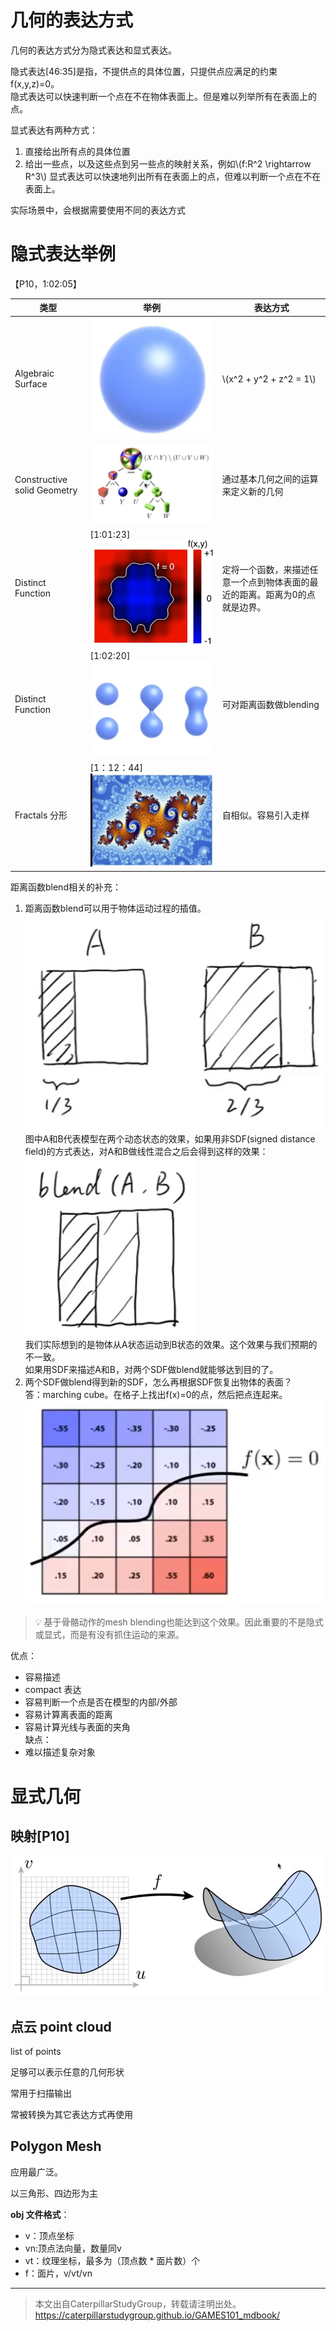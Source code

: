 # 几何的表达方式

几何的表达方式分为隐式表达和显式表达。  

隐式表达[46:35]是指，不提供点的具体位置，只提供点应满足的约束f(x,y,z)=0。  
隐式表达可以快速判断一个点在不在物体表面上。但是难以列举所有在表面上的点。  

显式表达有两种方式：  
1. 直接给出所有点的具体位置
2. 给出一些点，以及这些点到另一些点的映射关系，例如\\(f:R^2 \rightarrow R^3\\)
显式表达可以快速地列出所有在表面上的点，但难以判断一个点在不在表面上。  

实际场景中，会根据需要使用不同的表达方式

# 隐式表达举例

【P10，1:02:05】

|类型|举例|表达方式|
|---|---|---|
|Algebraic Surface|![](../assets/49.PNG)| \\(x^2 + y^2 + z^2 = 1\\)|
|Constructive solid Geometry|![](../assets/50.PNG)| 通过基本几何之间的运算来定义新的几何 |
|Distinct Function| [1:01:23]![](../assets/51.PNG)|定将一个函数，来描述任意一个点到物体表面的最近的距离。距离为0的点就是边界。|
|Distinct Function|[1:02:20]![](../assets/52.PNG)|可对距离函数做blending|
|Fractals 分形 |[1：12：44]![](../assets/56.PNG)|自相似。容易引入走样|

距离函数blend相关的补充：
1. 距离函数blend可以用于物体运动过程的插值。  
![](../assets/53.PNG)  
图中A和B代表模型在两个动态状态的效果，如果用非SDF(signed distance field)的方式表达，对A和B做线性混合之后会得到这样的效果：  
![](../assets/54.PNG)  
我们实际想到的是物体从A状态运动到B状态的效果。这个效果与我们预期的不一致。  
如果用SDF来描述A和B，对两个SDF做blend就能够达到目的了。  
2. 两个SDF做blend得到新的SDF，怎么再根据SDF恢复出物体的表面？  
答：marching cube。在格子上找出f(x)=0的点，然后把点连起来。  
![](../assets/55.PNG)  

> &#x1F4A1; 基于骨骼动作的mesh blending也能达到这个效果。因此重要的不是隐式或显式，而是有没有抓住运动的来源。  

优点：  
- 容易描述
- compact 表达
- 容易判断一个点是否在模型的内部/外部
- 容易计算离表面的距离
- 容易计算光线与表面的夹角  
缺点：
- 难以描述复杂对象

# 显式几何

## 映射[P10]

![](../assets/57.PNG)  

## 点云 point cloud

list of points

足够可以表示任意的几何形状

常用于扫描输出

常被转换为其它表达方式再使用

## Polygon Mesh

应用最广泛。

以三角形、四边形为主

**obj 文件格式**：
- v：顶点坐标
- vn:顶点法向量，数量同v
- vt：纹理坐标，最多为（顶点数 * 面片数）个
- f：面片，v/vt/vn

----------------------------

> 本文出自CaterpillarStudyGroup，转载请注明出处。  
> https://caterpillarstudygroup.github.io/GAMES101_mdbook/
